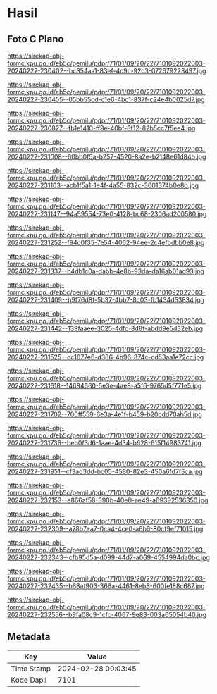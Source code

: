 # Hasil

## Foto C Plano

https://sirekap-obj-formc.kpu.go.id/eb5c/pemilu/pdpr/71/01/09/20/22/7101092022003-20240227-230402--bc854aa1-83ef-4c9c-92c3-072679223497.jpg

https://sirekap-obj-formc.kpu.go.id/eb5c/pemilu/pdpr/71/01/09/20/22/7101092022003-20240227-230455--05bb55cd-c1e6-4bc1-837f-c24e4b0025d7.jpg

https://sirekap-obj-formc.kpu.go.id/eb5c/pemilu/pdpr/71/01/09/20/22/7101092022003-20240227-230827--fb1e1410-ff9e-40bf-8f12-82b5cc7f5ee4.jpg

https://sirekap-obj-formc.kpu.go.id/eb5c/pemilu/pdpr/71/01/09/20/22/7101092022003-20240227-231008--60bb0f5a-b257-4520-8a2e-b2148e61d84b.jpg

https://sirekap-obj-formc.kpu.go.id/eb5c/pemilu/pdpr/71/01/09/20/22/7101092022003-20240227-231103--acb1f5a1-1e4f-4a55-832c-3001374b0e8b.jpg

https://sirekap-obj-formc.kpu.go.id/eb5c/pemilu/pdpr/71/01/09/20/22/7101092022003-20240227-231147--94a59554-73e0-4128-bc68-2306ad200580.jpg

https://sirekap-obj-formc.kpu.go.id/eb5c/pemilu/pdpr/71/01/09/20/22/7101092022003-20240227-231252--f94c0f35-7e54-4062-94ee-2c4efbdbb0e8.jpg

https://sirekap-obj-formc.kpu.go.id/eb5c/pemilu/pdpr/71/01/09/20/22/7101092022003-20240227-231337--b4db1c0a-dabb-4e8b-93da-da16ab01ad93.jpg

https://sirekap-obj-formc.kpu.go.id/eb5c/pemilu/pdpr/71/01/09/20/22/7101092022003-20240227-231409--b9f76d8f-5b37-4bb7-8c03-fb1434d53834.jpg

https://sirekap-obj-formc.kpu.go.id/eb5c/pemilu/pdpr/71/01/09/20/22/7101092022003-20240227-231442--139faaee-3025-4dfc-8d8f-abdd9e5d32eb.jpg

https://sirekap-obj-formc.kpu.go.id/eb5c/pemilu/pdpr/71/01/09/20/22/7101092022003-20240227-231525--dc1677e6-d386-4b96-874c-cd53aa1e72cc.jpg

https://sirekap-obj-formc.kpu.go.id/eb5c/pemilu/pdpr/71/01/09/20/22/7101092022003-20240227-231618--14684660-5e3e-4ae8-a5f6-9765d5f771e5.jpg

https://sirekap-obj-formc.kpu.go.id/eb5c/pemilu/pdpr/71/01/09/20/22/7101092022003-20240227-231702--700ff559-6e3a-4e1f-b459-b20cdd70ab5d.jpg

https://sirekap-obj-formc.kpu.go.id/eb5c/pemilu/pdpr/71/01/09/20/22/7101092022003-20240227-231738--beb0f3d6-1aae-4d34-b628-615f14983741.jpg

https://sirekap-obj-formc.kpu.go.id/eb5c/pemilu/pdpr/71/01/09/20/22/7101092022003-20240227-231951--cf3ad3dd-bc05-4580-82e3-450a6fd7f5ca.jpg

https://sirekap-obj-formc.kpu.go.id/eb5c/pemilu/pdpr/71/01/09/20/22/7101092022003-20240227-232153--e866af58-390b-40e0-ae49-a09392536350.jpg

https://sirekap-obj-formc.kpu.go.id/eb5c/pemilu/pdpr/71/01/09/20/22/7101092022003-20240227-232309--a78b7ea7-0ca4-4ce0-a6b6-80cf9ef71015.jpg

https://sirekap-obj-formc.kpu.go.id/eb5c/pemilu/pdpr/71/01/09/20/22/7101092022003-20240227-232343--cfb95d5a-d099-44d7-a069-4554994da0bc.jpg

https://sirekap-obj-formc.kpu.go.id/eb5c/pemilu/pdpr/71/01/09/20/22/7101092022003-20240227-232435--b68af903-366a-4461-8eb8-600fe188c687.jpg

https://sirekap-obj-formc.kpu.go.id/eb5c/pemilu/pdpr/71/01/09/20/22/7101092022003-20240227-232556--b9fa08c9-1cfc-4067-9e83-003a65054b40.jpg


## Metadata

| Key        | Value               |
| ---------- | ------------------- |
| Time Stamp | 2024-02-28 00:03:45 |
| Kode Dapil | 7101                |




